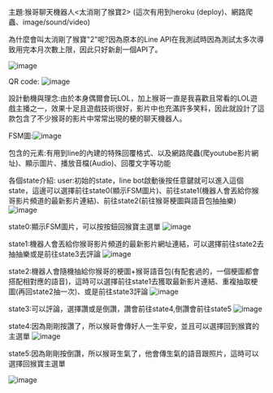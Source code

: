 主題:猴哥聊天機器人<太消剛了猴寶2>   (這次有用到heroku (deploy)、網路爬蟲、image/sound/video)

為什麼會叫太消剛了猴寶"2"呢?因為原本的Line API在我測試時因為測試太多次導致用完本月次數上限，因此只好新創一個API了。



![image](https://user-images.githubusercontent.com/79431564/147877585-508ff645-59f1-4455-9318-e0c14c1bd07a.png)

QR code:
![image](https://qr-official.line.me/sid/L/868igqcy.png)

設計動機與理念:由於本身偶爾會玩LOL，加上猴哥一直是我喜歡且常看的LOL遊戲主播之一，效果十足且遊戲技術很好，影片中也充滿許多笑料，因此就設計了這款包含了不少猴哥的影片中常常出現的梗的聊天機器人。

FSM圖:![image](https://user-images.githubusercontent.com/79431564/147877691-c8875f46-2147-4917-9bbf-d84653aa7203.png)

包含的元素:有用到line的內建的特殊回覆格式、以及網路爬蟲(爬youtube影片網址)、顯示圖片、播放音檔(Audio)、回覆文字等功能

各個state介紹:
user:初始的state，line bot啟動後按任意鍵就可以進入這個state，這邊可以選擇前往state0(顯示FSM圖片)、前往state1(機器人會丟給你猴哥影片頻道的最新影片連結)、前往state2(前往猴哥梗圖與語音包抽抽樂)
![image](https://user-images.githubusercontent.com/79431564/147877808-f84bbb60-ef81-4dbc-9700-bafc5b42b71a.png)


state0:顯示FSM圖片，可以按按鈕回猴寶主選單
![image](https://user-images.githubusercontent.com/79431564/147877822-454a0584-eba5-4931-b854-dc8677ae03ae.png)



state1:機器人會丟給你猴哥影片頻道的最新影片網址連結，可以選擇前往state2去抽抽樂或是前往state3去評論
![image](https://user-images.githubusercontent.com/79431564/147877912-44a4257f-3a55-4ab1-b052-d4ac2ea113df.png)


state2:機器人會隨機抽給你猴哥的梗圖+猴哥語音包(有配套過的，一個梗圖都會搭配相對應的語音)，這時可以選擇前往state1去獲取最新影片連結、重複抽取梗圖(再回state2抽一次)、或是前往state3評論
![image](https://user-images.githubusercontent.com/79431564/147877919-f040dfbf-adba-4d9a-90a4-a1d9dd57cb9c.png)



state3:可以評論，選擇讚或是倒讚，讚會前往state4,倒讚會前往state5
![image](https://user-images.githubusercontent.com/79431564/147877924-56962380-6cd4-43ff-92b9-2426cf410d19.png)


state4:因為剛剛按讚了，所以猴哥會傳好人一生平安，並且可以選擇回到猴寶的主選單
![image](https://user-images.githubusercontent.com/79431564/147877985-f6075606-74bc-4ce5-977f-74d9002f8a5d.png)


state5:因為剛剛按倒讚，所以猴哥生氣了，他會傳生氣的語音跟照片，這時可以選擇回猴寶主選單

![image](https://user-images.githubusercontent.com/79431564/147878073-c2d7524b-38bb-431b-8611-6ca4f6cf915a.png)

